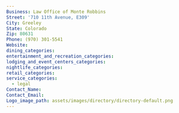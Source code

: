 ```yaml
---
Business: Law Office of Monte Robbins
Street: '710 11th Avenue, E309'
City: Greeley
State: Colorado
Zip: 80631
Phone: (970) 301-5541
Website:
dining_categories:
entertainment_and_recreation_categories:
lodging_and_event_centers_categories:
nightlife_categories:
retail_categories:
service_categories:
  - legal
Contact_Name:
Contact_Email:
Logo_image_path: assets/images/directory/directory-default.png
---
```



